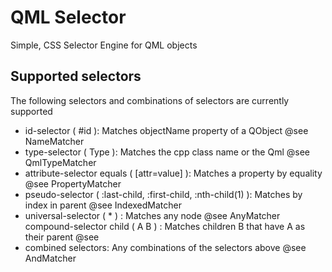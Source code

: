 # QML Selector

Simple, CSS Selector Engine for QML objects

## Supported selectors

The following selectors and combinations of selectors are currently supported

 - id-selector ( #id ): Matches objectName property of a QObject @see NameMatcher
- type-selector ( Type ): Matches the cpp class name or the Qml  @see QmlTypeMatcher
- attribute-selector equals ( [attr=value] ): Matches a property by equality @see PropertyMatcher
- pseudo-selector  ( :last-child, :first-child, :nth-child(1) ): Matches by index in parent @see IndexedMatcher
- universal-selector ( * ) : Matches any node @see AnyMatcher
     compound-selector child ( A B ) : Matches children B that have A as their parent @see
- combined selectors: Any combinations of the selectors above @see AndMatcher
